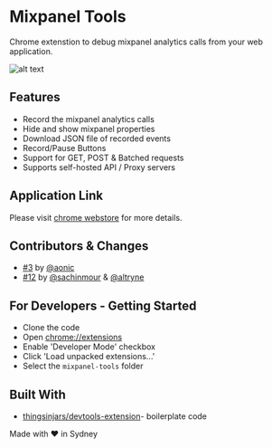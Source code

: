 # Mixpanel Tools

Chrome extenstion to debug mixpanel analytics calls from your web application.



![alt text](https://raw.githubusercontent.com/nithincvpoyyil/mixpanel-tools/master/assets/images/banner.png)


## Features

* Record the mixpanel analytics calls
* Hide and show mixpanel properties
* Download JSON file of recorded events
* Record/Pause Buttons
* Support for GET, POST & Batched requests
* Supports self-hosted API / Proxy servers



## Application Link

Please visit [chrome webstore](https://chrome.google.com/webstore/detail/mixpanel-tools/eifepbfdgonblafppielmnnihcopdlpo) for more details.

## Contributors & Changes  

* [#3](https://github.com/nithincvpoyyil/mixpanel-tools/pull/3) by [@aonic](https://github.com/aonic)
* [#12](https://github.com/nithincvpoyyil/mixpanel-tools/pull/12) by [@sachinmour](https://github.com/sachinmour) & [@altryne](https://github.com/altryne)


## For Developers  - Getting Started

 * Clone the code
 * Open [chrome://extensions](chrome://extensions)
 * Enable 'Developer Mode' checkbox
 * Click 'Load unpacked extensions...'
 * Select the `mixpanel-tools` folder


## Built With

* [thingsinjars/devtools-extension](https://github.com/thingsinjars/devtools-extension)- boilerplate code


Made with ❤️ in Sydney 
